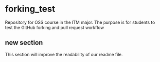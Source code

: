 # forking_test

Repository for OSS course in the ITM major. The purpose is for students to test the GitHub forking and pull request workflow

## new section

This section will improve the readability of our readme file.
